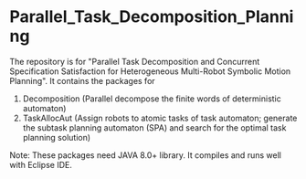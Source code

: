 # Parallel_Task_Decomposition_Planning

The repository is for "Parallel Task Decomposition and Concurrent Specification Satisfaction for Heterogeneous Multi-Robot Symbolic Motion Planning". It contains the packages for 
1. Decomposition (Parallel decompose the finite words of deterministic automaton)
2. TaskAllocAut (Assign robots to atomic tasks of task automaton; generate the subtask planning automaton (SPA) and search for the optimal task planning solution)

Note: These packages need JAVA 8.0+ library. It compiles and runs well with Eclipse IDE. 
